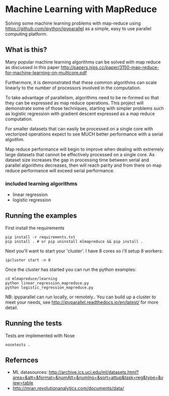 # Machine Learning with MapReduce

Solving some machine learning problems with map-reduce using https://github.com/ipython/ipyparallel as a simple, easy to use parallel computing platform. 

## What is this?
Many popular machine learning algorithms can be solved with map reduce as discussed in this paper http://papers.nips.cc/paper/3150-map-reduce-for-machine-learning-on-multicore.pdf

Furthermore, it is demonstrated that these common algorithms can scale linearly to the number of processors involved in the computation.

To take advantage of parallelism, algorithms need to be re-formed so that they can be expressed as map reduce operations. This project will demonstrate some of those techniques, starting with simpler problems such as logistic regression with gradient descent expressed as a map reduce computation.

For smaller datasets that can easily be processed on a single core with vectorized operations expect to see MUCH better performance with a serial algoithm.

Map reduce performance will begin to improve when dealing with extremely large datasets that cannot be effectively processed on a single core. As dataset size increases the gap in processing time between serial and parallel algorithms decreases, then will reach parity and from there on map reduce performance will exceed serial performance.


### included learning algorithms
* linear regression
* logistic regression


## Running the examples
First install the requirements
```
pip install -r requirements.txt
pip install . # or pip uninstall mlmapreduce && pip install .
```
Next you'll want to start your 'cluster'. I have 8 cores so i'll setup 8 workers:
```
ipcluster start -n 8
```

Once the cluster has started you can run the python examples:
```
cd mlmapreduce/learning
python linear_regression_mapreduce.py
python logistic_regression_mapreduce.py
```

NB: ipyparallel can run locally, or remotely.. You can build up a cluster to meet your needs, see http://ipyparallel.readthedocs.io/en/latest/ for more detail.

## Running the tests
Tests are implemented with Nose
```
nosetests .
```


## Refernces
* ML datasources: http://archive.ics.uci.edu/ml/datasets.html?area=&att=&format=&numAtt=&numIns=&sort=attup&task=reg&type=&view=table
* http://mran.revolutionanalytics.com/documents/data/

